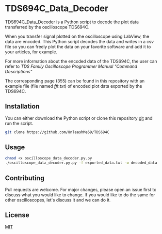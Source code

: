 # TDS694C_Data_Decoder

TDS694C_Data_Decoder is a Python script to decode the plot data transferred by the oscilloscope TDS694C.

When you transfer signal plotted on the oscilloscope using LabView, the data are encoded. This Python script decodes the data and writes in a csv file so you can freely plot the data on your favorite software and add it to your articles, for example.

For more information about the encoded data of the TDS694C, the user can refer to  _TDS Family Oscilloscope Programmer Manual "Command Descriptions"_

The corresponding page (355) can be found in this repository with an example file (file named _fft.txt_) of encoded plot data exported by the TDS694C.
## Installation

You can either download the Python script or clone this repository
[git](https://github.com/UnleashMe69/TDS694C) and run the script.

```bash
git clone https://github.com/UnleashMe69/TDS694C
```

## Usage

```bash
chmod +x oscilloscope_data_decoder.py.py
./oscilloscope_data_decoder.py.py -f exported_data.txt -o decoded_data.csv
```

## Contributing
Pull requests are welcome. For major changes, please open an issue first to discuss what you would like to change.
If you would like to do the same for other oscilloscopes, let's discuss it and we can do it.


## License
[MIT](https://choosealicense.com/licenses/mit/)

